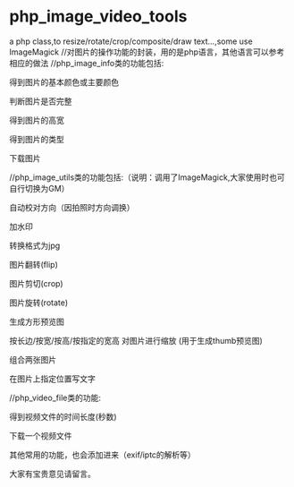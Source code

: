 # php_image_video_tools
a php class,to resize/rotate/crop/composite/draw text...,some use ImageMagick
//对图片的操作功能的封装，用的是php语言，其他语言可以参考相应的做法
//php_image_info类的功能包括:

  得到图片的基本颜色或主要颜色

  判断图片是否完整

  得到图片的高宽
  
  得到图片的类型
  
  下载图片
  
 //php_image_utils类的功能包括:（说明：调用了ImageMagick,大家使用时也可自行切换为GM）
 
  自动校对方向（因拍照时方向调换）
  
  加水印
  
  转换格式为jpg
  
  图片翻转(flip)
  
  图片剪切(crop)
  
  图片旋转(rotate)
  
  生成方形预览图
  
  按长边/按宽/按高/按指定的宽高 对图片进行缩放
  (用于生成thumb预览图)
  
  组合两张图片
  
  在图片上指定位置写文字

//php_video_file类的功能:

  得到视频文件的时间长度(秒数)
  
  下载一个视频文件
 
其他常用的功能，也会添加进来（exif/iptc的解析等）

大家有宝贵意见请留言。
